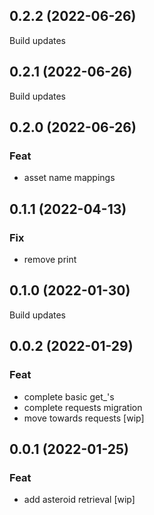 ## 0.2.2 (2022-06-26)

Build updates

## 0.2.1 (2022-06-26)

Build updates

## 0.2.0 (2022-06-26)

### Feat

- asset name mappings

## 0.1.1 (2022-04-13)

### Fix

- remove print

## 0.1.0 (2022-01-30)

Build updates
## 0.0.2 (2022-01-29)

### Feat

- complete basic get_'s
- complete requests migration
- move towards requests [wip]

## 0.0.1 (2022-01-25)

### Feat

- add asteroid retrieval [wip]
